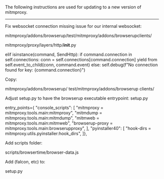The following instructions are used for updating to a new
version of mitmproxy.

-----------------------------------------

Fix websocket connection missing issue  for our internal websocket:

mitmproxy/addons/browserup/test/mitmproxy/addons/browserupclients/

mitmproxy/proxy/layers/http/__init__.py


elif isinstance(command, SendHttp):    if command.connection in self.connections:        conn = self.connections[command.connection]        yield from self.event_to_child(conn, command.event)    else:        self.debug(f"No connection found for key: {command.connection}")


Copy:

mitmproxy/addons/browserup/
test/mitmproxy/addons/browserup
clients/

Adjust setup.py to have the browserup executable entrypoint:
setup.py


entry_points={    "console_scripts": [        "mitmproxy = mitmproxy.tools.main:mitmproxy",        "mitmdump = mitmproxy.tools.main:mitmdump",        "mitmweb = mitmproxy.tools.main:mitmweb",        "browserup-proxy = mitmproxy.tools.main:browserupproxy",    ],    "pyinstaller40": [        "hook-dirs = mitmproxy.utils.pyinstaller:hook_dirs",    ]},

Add scripts folder:

scripts/browsertime/browser-data.js

Add (falcon, etc) to:

setup.py
